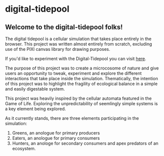 # digital-tidepool

## Welcome to the digital-tidepool folks!

The digital tidepool is a cellular simulation that takes place entirely in the browser. This project was written almost entirely from scratch, excluding use of the PIXI 
canvas library for drawing purposes. 

If you'd like to experiment with the Digital-Tidepool you can visit [here](https://tracedelange.github.io/digital-tidepool/).

The purpose of this project was to create a microcosome of nature and give users an opportunity to tweak, experiment and explore the different interactions that take place
inside the simulation. Thematically, the intention of this project was to highlight the fragility of ecological balance in a simple and easily digestable system.

This project was heavily inspired by the cellular automata featured in the Game of Life. Exploring the unpredictability of seemlingly simple systems is a key element being explored. 

As it currently stands, there are three elements participating in the simulation:
1. Greens, an anologue for primary producers
2. Eaters, an anologue for primary consumers
3. Hunters, an anologe for secondary consumers and apex predators of an ecosystem. 


